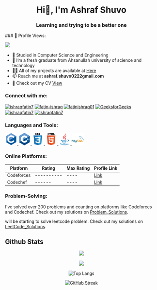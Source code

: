 <h1 align="center">Hi👋, I'm Ashraf Shuvo</h1>
<h3 align="center">Learning and trying to be a better one</h3>
### 👀 Profile Views:
<p align="left">
  <img src="https://komarev.com/ghpvc/?username=AshrafShuvo022&style=flat-square&color=blue" />
</p>



- 👀 Studied in Computer Science and Engineering 
- 🌱 I’m a fresh graduate from Ahsanullah university of science and technology
- 👨‍💻 All of my projects are available at [Here](https://github.com/AshrafShuvo022?tab=repositories)
- 📫 Reach me at **ashraf.shuvo0222gmail.com**
- 📄 Check out my CV [View]()

<h3 align="left">Connect with me:</h3>
<p align="left">
  <a href="https://codeforces.com/profile/ashraf_022" target="blank"><img align="center" src="https://raw.githubusercontent.com/rahuldkjain/github-profile-readme-generator/master/src/images/icons/Social/codeforces.svg" alt="ishraqfatin7" height="30" width="40" /></a>
  <a href="https://www.linkedin.com/in/ashraf-uz-zaman-shuvo-7b8627206/" target="blank"><img align="center" src="https://raw.githubusercontent.com/rahuldkjain/github-profile-readme-generator/master/src/images/icons/Social/linked-in-alt.svg" alt="fatin-ishraq" height="30" width="40" /></a>
  <a href="https://fb.com/ashrafshuvo022" target="blank"><img align="center" src="https://raw.githubusercontent.com/rahuldkjain/github-profile-readme-generator/master/src/images/icons/Social/facebook.svg" alt="fatinishraq01" height="30" width="40" /></a>
  <a href="https://www.geeksforgeeks.org/user/ashraf_022/" target="blank">
    <img align="center" src="https://upload.wikimedia.org/wikipedia/commons/4/43/GeeksforGeeks.svg" alt="GeeksforGeeks" height="30" width="40" />
</a>
  <a href="https://www.codechef.com/users/ashraf_022" target="blank"><img align="center" src="https://cdn.jsdelivr.net/npm/simple-icons@3.1.0/icons/codechef.svg" alt="ishraqfatin7" height="30" width="40" /></a>
  <a href="https://leetcode.com/u/ashraf_022/" target="blank"><img align="center" src="https://raw.githubusercontent.com/rahuldkjain/github-profile-readme-generator/master/src/images/icons/Social/leet-code.svg" alt="ishraqfatin7" height="30" width="40" /></a>
</p>

<h3 align="left">Languages and Tools:</h3>
<p align="left">
    <a href="https://www.cprogramming.com/" target="_blank" rel="noreferrer"> <img src="https://raw.githubusercontent.com/devicons/devicon/master/icons/c/c-original.svg" alt="c" width="40" height="40"/> </a> 
  <a href="https://www.w3schools.com/cpp/" target="_blank" rel="noreferrer"> <img src="https://raw.githubusercontent.com/devicons/devicon/master/icons/cplusplus/cplusplus-original.svg" alt="cplusplus" width="40" height="40"/> </a> 
  <a href="https://www.w3schools.com/css/" target="_blank" rel="noreferrer"> <img src="https://raw.githubusercontent.com/devicons/devicon/master/icons/css3/css3-original-wordmark.svg" alt="css3" width="40" height="40"/> </a> 
    <a href="https://www.w3.org/html/" target="_blank" rel="noreferrer"> <img src="https://raw.githubusercontent.com/devicons/devicon/master/icons/html5/html5-original-wordmark.svg" alt="html5" width="40" height="40"/> </a> 
  <a href="https://www.java.com" target="_blank" rel="noreferrer"> <img src="https://raw.githubusercontent.com/devicons/devicon/master/icons/java/java-original.svg" alt="java" width="40" height="40"/> </a> 
  <a href="https://www.mysql.com/" target="_blank" rel="noreferrer"> <img src="https://raw.githubusercontent.com/devicons/devicon/master/icons/mysql/mysql-original-wordmark.svg" alt="mysql" width="40" height="40"/> </a> 
  </p>
  

  <h3 align="left">Online Platforms:</h3>

| Platform   | Rating     | Max Rating | Profile Link                                               |
|------------|------------|------------|------------------------------------------------------------|
| Codeforces | ---------- | ----       | [Link](https://codeforces.com/profile/ashraf_022)         |
| Codechef   | ------     | ----       | [Link](https://www.codechef.com/users/ashraf_022)         |

<h3 align="left">Problem-Solving:</h3>
<p>I've solved over 200 problems and counting on platforms like Codeforces and Codechef. Check out my solutions on <a href="https://github.com/AshrafShuvo022/red-coder1">Problem_Solutions</a>.</p>
<p>will be starting to solve leetcode problem. Check out my solutions on <a href="https://github.com/AshrafShuvo022/red-coder1">LeetCode_Solutions</a>.</p>


<!---
<p><img align="left" src="https://github-readme-stats.vercel.app/api/top-langs?username=AshrafShuvo022&show_icons=true&locale=en&layout=compact" alt="AshrafShuvo022" /></p>
<p>&nbsp;<img align="center" src="https://github-readme-stats.vercel.app/api?username=AshrafShuvo022&show_icons=true&locale=en" alt="AshrafShuvo022" /></p>
<p><img align="center" src="https://github-readme-streak-stats.herokuapp.com/?user=AshrafShuvo022&theme=dark" alt="AshrafShuvo022" /></p>
--->

## Github Stats
<div align="center">
    
![](http://github-profile-summary-cards.vercel.app/api/cards/profile-details?username=AshrafShuvo022&theme=aura_dark)

![](http://github-profile-summary-cards.vercel.app/api/cards/stats?username=AshrafShuvo022&theme=aura)


![Top Langs](https://github-readme-stats.vercel.app/api/top-langs/?username=AshrafShuvo022&repo=Hotel-Management-System&langs_count=5&theme=tokyonight)

[![GitHub Streak](https://streak-stats.demolab.com?user=AshrafShuvo022&theme=dracula&card_width=700)](https://git.io/streak-stats)

</div>
<!---
AshrafShuvo022/AshrafShuvo022 is a ✨ special ✨ repository because its `README.md` (this file) appears on your GitHub profile.
You can click the Preview link to take a look at your changes.
--->
